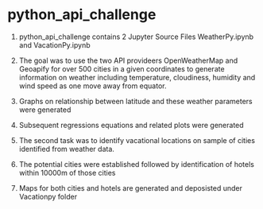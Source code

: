# python_api_challenge
1. python_api_challenge contains 2 Jupyter Source Files WeatherPy.ipynb and VacationPy.ipynb 
2. The goal was to use the two API provideers OpenWeatherMap and Geoapify for over 500 cities in a given coordinates to generate information on weather including temperature, cloudiness, humidity and wind speed as one move away from equator. 
3. Graphs on relationship between latitude and these weather parameters were generated
4. Subsequent regressions equations and related plots were generated

5. The second task was to identify vacational locations on sample of cities identified from weather data. 
6. The potential cities were established followed by identification of hotels within 10000m of those cities 
7. Maps for both cities and hotels are generated and deposisted under Vacationpy folder